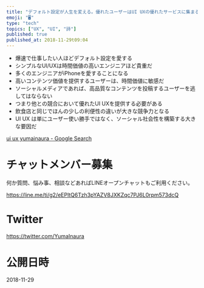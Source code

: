 ```yaml
---
title: "デフォルト設定が人生を変える。優れたユーザーはUI UXの優れたサービスに集まる。"
emoji: "🖥"
type: "tech"
topics: ["UX", "UI", "詩"]
published: true
published_at: 2018-11-29t09:04
---
```


- 爆速で仕事したい人ほどデフォルト設定を愛する
- シンプルなUI/UXは時間価値の高いエンジニアほど貴重だ
- 多くのエンジニアがiPhoneを愛することになる
- 高いコンテンツ価値を提供するユーザーは、時間価値に敏感だ
- ソーシャルメディアであれば、高品質なコンテンツを投稿するユーザーを逃してはならない
- つまり他との競合において優れたUI UXを提供する必要がある
- 飲食店と同じでほんの少しの利便性の違いが大きな競争力となる
- UI UX は単にユーザー使い勝手ではなく、ソーシャル社会性を構築する大きな要因だ

[ui ux yumainaura - Google Search](https://www.google.co.jp/search?q=ui+ux+yumainaura&oq=ui+ux+yumainaura&aqs=chrome..69i57j69i60l3.2633j0j7&sourceid=chrome&ie=UTF-8)








<!-- Update From Qiita API -->

# チャットメンバー募集


何か質問、悩み事、相談などあればLINEオープンチャットもご利用ください。

https://line.me/ti/g2/eEPltQ6Tzh3pYAZV8JXKZqc7PJ6L0rpm573dcQ





# Twitter


https://twitter.com/YumaInaura


<!-- Update From Qiita API -->



# 公開日時

2018-11-29
